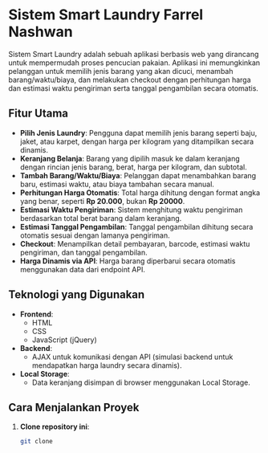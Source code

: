 # Sistem Smart Laundry Farrel Nashwan

Sistem Smart Laundry adalah sebuah aplikasi berbasis web yang dirancang untuk mempermudah proses pencucian pakaian. Aplikasi ini memungkinkan pelanggan untuk memilih jenis barang yang akan dicuci, menambah barang/waktu/biaya, dan melakukan checkout dengan perhitungan harga dan estimasi waktu pengiriman serta tanggal pengambilan secara otomatis.

## **Fitur Utama**
- **Pilih Jenis Laundry**: Pengguna dapat memilih jenis barang seperti baju, jaket, atau karpet, dengan harga per kilogram yang ditampilkan secara dinamis.
- **Keranjang Belanja**: Barang yang dipilih masuk ke dalam keranjang dengan rincian jenis barang, berat, harga per kilogram, dan subtotal.
- **Tambah Barang/Waktu/Biaya**: Pelanggan dapat menambahkan barang baru, estimasi waktu, atau biaya tambahan secara manual.
- **Perhitungan Harga Otomatis**: Total harga dihitung dengan format angka yang benar, seperti **Rp 20.000**, bukan **Rp 20000**.
- **Estimasi Waktu Pengiriman**: Sistem menghitung waktu pengiriman berdasarkan total berat barang dalam keranjang.
- **Estimasi Tanggal Pengambilan**: Tanggal pengambilan dihitung secara otomatis sesuai dengan lamanya pengiriman.
- **Checkout**: Menampilkan detail pembayaran, barcode, estimasi waktu pengiriman, dan tanggal pengambilan.
- **Harga Dinamis via API**: Harga barang diperbarui secara otomatis menggunakan data dari endpoint API.

## **Teknologi yang Digunakan**
- **Frontend**:
  - HTML
  - CSS
  - JavaScript (jQuery)
- **Backend**:
  - AJAX untuk komunikasi dengan API (simulasi backend untuk mendapatkan harga laundry secara dinamis).
- **Local Storage**:
  - Data keranjang disimpan di browser menggunakan Local Storage.
  
## **Cara Menjalankan Proyek**
1. **Clone repository ini**:
   ```bash
   git clone 
